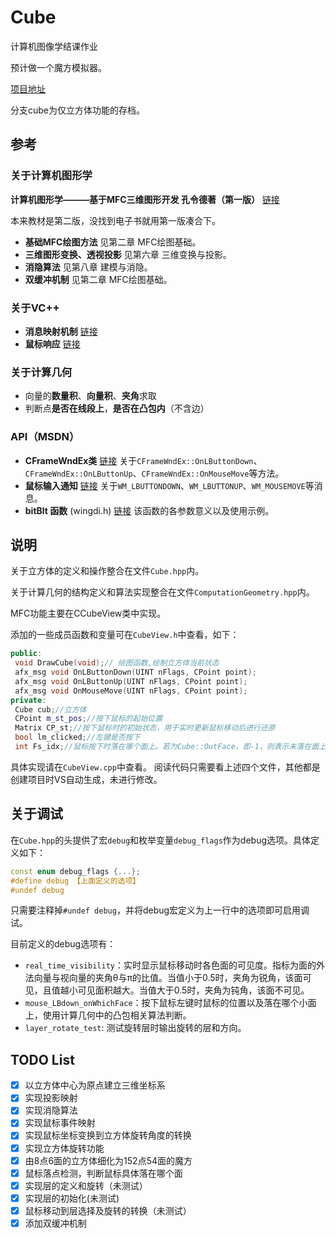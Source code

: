 # Cube

计算机图像学结课作业

预计做一个魔方模拟器。

[项目地址](https://github.com/Jinvic/Cube)

分支cube为仅立方体功能的存档。

## 参考

### 关于计算机图形学

**计算机图形学———基于MFC三维图形开发 孔令德著（第一版）** [链接](https://u.xueshu86.com/13429290.html)

本来教材是第二版，没找到电子书就用第一版凑合下。

- **基础MFC绘图方法** 见第二章 MFC绘图基础。
- **三维图形变换、透视投影** 见第六章 三维变换与投影。
- **消隐算法** 见第八章 建模与消隐。
- **双缓冲机制** 见第二章 MFC绘图基础。

### 关于VC++

- **消息映射机制** [链接](https://blog.csdn.net/qq_44974888/article/details/124355801)
- **鼠标响应** [链接](https://blog.csdn.net/Eastmount/article/details/53192634)

### 关于计算几何

- 向量的**数量积**、**向量积**、**夹角**求取
- 判断点**是否在线段上**，**是否在凸包内**（不含边）

### API（MSDN）

- **CFrameWndEx类** [链接](https://learn.microsoft.com/zh-cn/cpp/mfc/reference/cframewndex-class?view=msvc-170) 关于`CFrameWndEx::OnLButtonDown`、`CFrameWndEx::OnLButtonUp`、`CFrameWndEx::OnMouseMove`等方法。
- **鼠标输入通知** [链接](https://learn.microsoft.com/zh-cn/windows/win32/inputdev/mouse-input-notifications) 关于`WM_LBUTTONDOWN`、`WM_LBUTTONUP`、`WM_MOUSEMOVE`等消息。
- **bitBlt 函数** (wingdi.h) [链接](https://learn.microsoft.com/zh-cn/windows/win32/api/wingdi/nf-wingdi-bitblt) 该函数的各参数意义以及使用示例。

## 说明

关于立方体的定义和操作整合在文件`Cube.hpp`内。

关于计算几何的结构定义和算法实现整合在文件`ComputationGeometry.hpp`内。

MFC功能主要在CCubeView类中实现。

添加的一些成员函数和变量可在`CubeView.h`中查看，如下：

```C++
public:
 void DrawCube(void);// 绘图函数,绘制立方体当前状态
 afx_msg void OnLButtonDown(UINT nFlags, CPoint point);
 afx_msg void OnLButtonUp(UINT nFlags, CPoint point);
 afx_msg void OnMouseMove(UINT nFlags, CPoint point);
private:
 Cube cub;//立方体
 CPoint m_st_pos;//按下鼠标的起始位置
 Matrix CP_st;//按下鼠标时的初始状态，用于实时更新鼠标移动后进行还原
 bool lm_clicked;//左键是否按下
 int Fs_idx;//鼠标按下时落在哪个面上。若为Cube::OutFace，即-1，则表示未落在面上
```

具体实现请在`CubeView.cpp`中查看。
阅读代码只需要看上述四个文件，其他都是创建项目时VS自动生成，未进行修改。

## 关于调试

在`Cube.hpp`的头提供了宏`debug`和枚举变量`debug_flags`作为debug选项。具体定义如下：

```C++
const enum debug_flags {...};
#define debug 【上面定义的选项】
#undef debug
```

只需要注释掉`#undef debug`，并将debug宏定义为上一行中的选项即可启用调试。

目前定义的debug选项有：

- `real_time_visibility`：实时显示鼠标移动时各色面的可见度。指标为面的外法向量与视向量的夹角θ与π的比值。当值小于0.5时，夹角为锐角，该面可见，且值越小可见面积越大。当值大于0.5时，夹角为钝角，该面不可见。
- `mouse_LBdown_onWhichFace`：按下鼠标左键时鼠标的位置以及落在哪个小面上，使用计算几何中的凸包相关算法判断。
- `layer_rotate_test`: 测试旋转层时输出旋转的层和方向。

## TODO List

- [x] 以立方体中心为原点建立三维坐标系
- [x] 实现投影映射
- [x] 实现消隐算法
- [x] 实现鼠标事件映射
- [x] 实现鼠标坐标变换到立方体旋转角度的转换
- [x] 实现立方体旋转功能
- [x] 由8点6面的立方体细化为152点54面的魔方
- [x] 鼠标落点检测，判断鼠标具体落在哪个面
- [x] 实现层的定义和旋转（未测试）
- [x] 实现层的初始化(未测试)
- [x] 鼠标移动到层选择及旋转的转换（未测试）
- [x] 添加双缓冲机制
